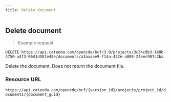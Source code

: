 ```yaml
---
title: Delete document
---
```


## Delete document

> Example request

```http
DELETE https://api.catenda.com/opencde/bcf/3.0/projects/3c34c9b3-1b9b-4750-a4f3-0641d58fe48e/documents/a3aaaee9-f14a-432e-a008-2feec907c2ba
```

Delete the document. Does not return the document file.

### Resource URL

`https://api.catenda.com/opencde/bcf/{version_id}/projects/project_id/documents/{document_guid}`

